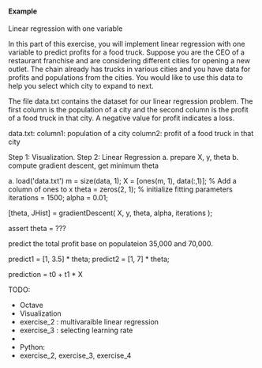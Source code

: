 #### Example

Linear regression with one variable

In this part of this exercise, you will implement linear regression with one variable to predict profits for a food truck. Suppose you are the CEO of a restaurant franchise and are considering different cities for opening a new outlet. The chain already has trucks in various cities and you have data for profits and populations from the cities.
You would like to use this data to help you select which city to expand to next.

The file data.txt contains the dataset for our linear regression problem. The first column is the population of a city and the second column is the profit of a food truck in that city. A negative value for profit indicates a loss.

data.txt:
column1: population of a city
column2: profit of a food truck in that city

Step 1: Visualization.
Step 2: Linear Regression
  a. prepare X, y, theta
  b. compute gradient descent, get minimum theta


a.
load('data.txt')
m = size(data, 1);
X = [ones(m, 1), data(:,1)]; % Add a column of ones to x
theta = zeros(2, 1); % initialize fitting parameters
iterations = 1500;
alpha = 0.01;

[theta, JHist] = gradientDescent(
  X, 
  y, 
  theta, 
  alpha, 
  iterations
);

assert theta = ???

predict the total profit base on populateion 35,000 and 70,000.

predict1 = [1, 3.5] * theta;
predict2 = [1, 7] * theta;


prediction = t0 + t1 * X



TODO:
* Octave
* Visualization
* exercise_2 : multivaraible linear regression
* exercise_3 : selecting learning rate
*
* Python:
* exercise_2, exercise_3, exercise_4